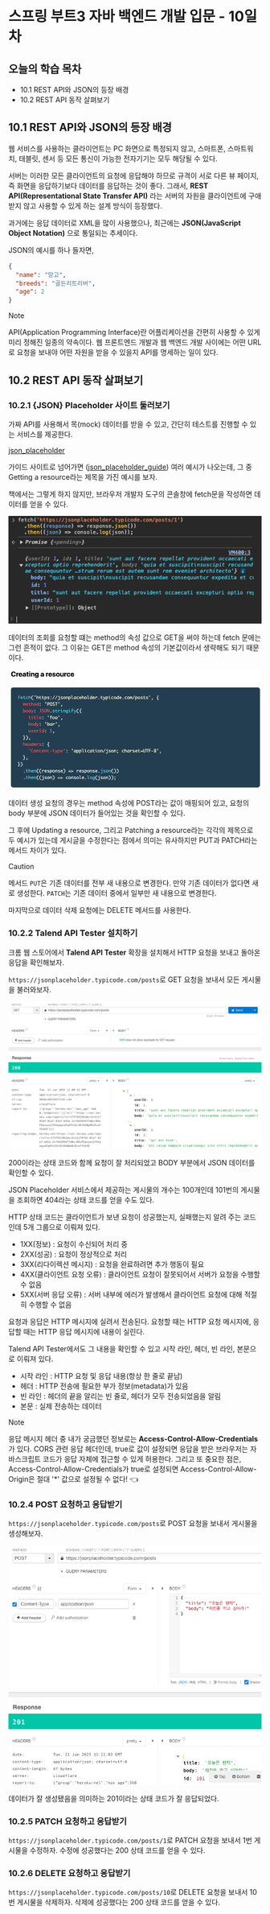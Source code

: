 # 스프링 부트3 자바 백엔드 개발 입문 - 10일차

## 오늘의 학습 목차

- 10.1 REST API와 JSON의 등장 배경
- 10.2 REST API 동작 살펴보기

## 10.1 REST API와 JSON의 등장 배경

웹 서비스를 사용하는 클라이언트는 PC 화면으로 특정되지 않고, 스마트폰, 스마트워치, 태블릿, 센서 등 모든 통신이 가능한 전자기기는 모두 해당될 수 있다.

서버는 이러한 모든 클라이언트의 요청에 응답해야 하므로 규격이 서로 다른 뷰 페이지, 즉 화면을 응답하기보다 데이터를 응답하는 것이 좋다. 그래서, **REST API(Representational State Transfer API)** 라는 서버의 자원을 클라이언트에 구애받지 않고 사용할 수 있게 하는 설계 방식이 등장했다.

과거에는 응답 데이터로 XML을 많이 사용했으나, 최근에는 **JSON(JavaScript Object Notation)** 으로 통일되는 추세이다.

JSON의 예시를 하나 들자면,

```json
{
  "name": "망고",
  "breeds": "골든리트리버",
  "age": 2
}
```

> [!NOTE]
> API(Application Programming Interface)란 어플리케이션을 간편히 사용할 수 있게 미리 정해진 일종의 약속이다. 웹 프론트엔드 개발과 웹 백엔드 개발 사이에는 어떤 URL로 요청을 보내야 어떤 자원을 받을 수 있을지 API를 명세하는 일이 있다.

## 10.2 REST API 동작 살펴보기

### 10.2.1 {JSON} Placeholder 사이트 둘러보기

가짜 API를 사용해서 목(mock) 데이터를 받을 수 있고, 간단히 테스트를 진행할 수 있는 서비스를 제공한다.

[json_placeholder](https://jsonplaceholder.typicode.com/)

가이드 사이트로 넘어가면 ([json_placeholder_guide](https://jsonplaceholder.typicode.com/guide/)) 여러 예시가 나오는데, 그 중 Getting a resource라는 제목을 가진 예시를 보자.

책에서는 그렇게 하지 않지만, 브라우저 개발자 도구의 콘솔창에 fetch문을 작성하면 데이터를 얻을 수 있다.

![screenshot_1](./screenshot_1.png)

데이터의 조회를 요청할 떄는 method의 속성 값으로 GET을 써야 하는데 fetch 문에는 그런 흔적이 없다. 그 이유는 GET은 method 속성의 기본값이라서 생략해도 되기 때문이다.

![screenshot_2](./screenshot_2.png)

데이터 생성 요청의 경우는 method 속성에 POST라는 값이 매핑되어 있고, 요청의 body 부분에 JSON 데이터가 들어있는 것을 확인할 수 있다.

그 후에 Updating a resource, 그리고 Patching a resource라는 각각의 제목으로 두 예시가 있는데 게시글을 수정한다는 점에서 의미는 유사하지만 PUT과 PATCH라는 메서드 차이가 있다.

> [!CAUTION]
> 메서드 `PUT`은 기존 데이터를 전부 새 내용으로 변경한다. 만약 기존 데이터가 없다면 새로 생성한다. `PATCH`는 기존 데이터 중에서 일부만 새 내용으로 변경한다.

마지막으로 데이터 삭제 요청에는 DELETE 메서드를 사용한다.

### 10.2.2 Talend API Tester 설치하기

크롬 웹 스토어에서 **Talend API Tester** 확장을 설치해서 HTTP 요청을 보내고 돌아온 응답을 확인해보자.

`https://jsonplaceholder.typicode.com/posts`로 GET 요청을 보내서 모든 게시물을 불러와보자.

![screenshot_3](screenshot_3.png)

200이라는 상태 코드와 함께 요청이 잘 처리되었고 BODY 부분에서 JSON 데이터를 확인할 수 있다.

JSON Placeholder 서비스에서 제공하는 게시물의 개수는 100개인데 101번의 게시물을 조회하면 404라는 상태 코드를 얻을 수도 있다.

HTTP 상태 코드는 클라이언트가 보낸 요청이 성공했는지, 실패했는지 알려 주는 코드인데 5개 그룹으로 이뤄져 있다.

- 1XX(정보) : 요청이 수신되어 처리 중
- 2XX(성공) : 요청이 정상적으로 처리
- 3XX(리다이렉션 메시지) : 요청을 완료하려면 추가 행동이 필요
- 4XX(클라이언트 요청 오류) : 클라이언트 요청이 잘못되어서 서버가 요청을 수행할 수 없음
- 5XX(서버 응답 오류) : 서버 내부에 에러가 발생해서 클라이언트 요청에 대해 적절히 수행할 수 없음

요청과 응답은 HTTP 메시지에 실려서 전송된다. 요청할 때는 HTTP 요청 메시지에, 응답할 때는 HTTP 응답 메시지에 내용이 실린다.

Talend API Tester에서도 그 내용을 확인할 수 있고 시작 라인, 헤더, 빈 라인, 본문으로 이뤄져 있다.

- 시작 라인 : HTTP 요청 및 응답 내용(항상 한 줄로 끝남)
- 헤더 : HTTP 전송에 필요한 부가 정보(metadata)가 있음
- 빈 라인 : 헤더의 끝을 알리는 빈 줄로, 헤더가 모두 전송되었음을 알림
- 본문 : 실제 전송하는 데이터

> [!NOTE]
> 응답 메시지 헤더 중 내가 궁금했던 정보로는 **Access-Control-Allow-Credentials** 가 있다. CORS 관련 응답 헤더인데, true로 값이 설정되면 응답을 받은 브라우저는 자바스크립트 코드가 응답 자체에 접근할 수 있게 허용한다. 그리고 또 중요한 점은, Access-Control-Allow-Credentials가 true로 설정되면 Access-Control-Allow-Origin은 절대 '\*' 값으로 설정될 수 없다! 👈

### 10.2.4 POST 요청하고 응답받기

`https://jsonplaceholder.typicode.com/posts`로 POST 요청을 보내서 게시물을 생성해보자.

![screenshot_4](./screenshot_4.png)

데이터가 잘 생성됐음을 의미하는 201이라는 상태 코드가 잘 응답되었다.

### 10.2.5 PATCH 요청하고 응답받기

`https://jsonplaceholder.typicode.com/posts/1`로 PATCH 요청을 보내서 1번 게시물을 수정하자. 수정에 성공했다는 200 상태 코드를 얻을 수 있다.

### 10.2.6 DELETE 요청하고 응답받기

`https://jsonplaceholder.typicode.com/posts/10`로 DELETE 요청을 보내서 10번 게시물을 삭제하자. 삭제에 성공했다는 200 상태 코드를 얻을 수 있다.
